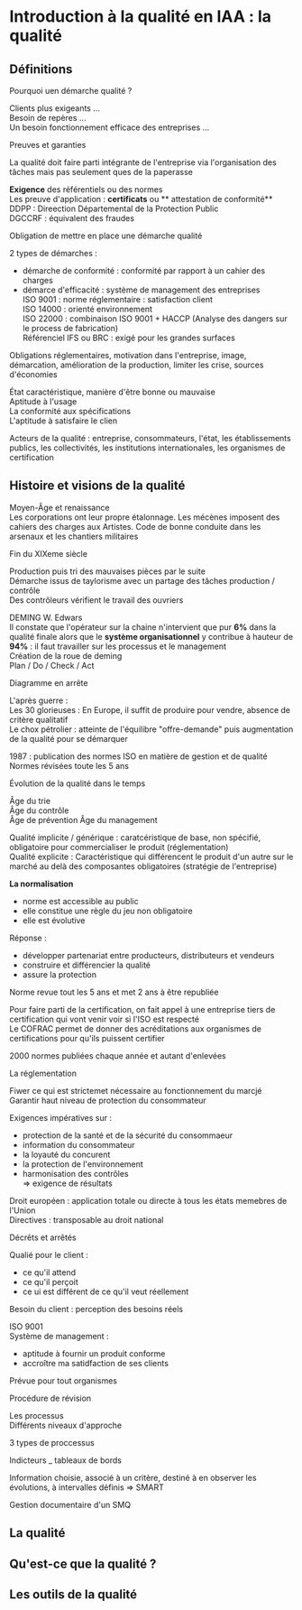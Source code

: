 # Introduction à la qualité en IAA : la qualité  

## Définitions 

Pourquoi uen démarche qualité ?  

Clients plus exigeants ...  
Besoin de repères ...  
Un besoin fonctionnement efficace des entreprises ...  

Preuves et garanties  

La qualité doit faire parti intégrante de l'entreprise via l'organisation des tâches mais pas seulement ques de la paperasse  

**Exigence** des référentiels ou des normes  
Les preuve d'application : **certificats** ou ** attestation de conformité**  
DDPP : Direection Départemental de la Protection Public  
DGCCRF : équivalent des fraudes  

Obligation de mettre en place une démarche qualité  

2 types de démarches :  

- démarche de conformité : conformité par rapport à un cahier des charges  
- démarce d'efficacité : système de management des entreprises  
ISO 9001 : norme réglementaire : satisfaction client  
ISO 14000 : orienté environnement  
ISO 22000 : combinaison ISO 9001 + HACCP (Analyse des dangers sur le process de fabrication)  
Référenciel IFS ou BRC : exigé pour les grandes surfaces  

Obligations réglementaires, motivation dans l'entreprise, image, démarcation, amélioration de la production, limiter les crise, sources d'économies  

État caractéristique, manière d'être bonne ou mauvaise  
Aptitude à l'usage  
La conformité aux spécifications  
L'aptitude à satisfaire le clien  

Acteurs de la qualité : entreprise, consommateurs, l'état, les établissements publics, les collectivités, les institutions internationales, les organismes de certification  

## Histoire et visions de la qualité  

Moyen-Âge et renaissance  
Les corporations ont leur propre étalonnage. Les mécènes imposent des cahiers des charges aux Artistes. Code de bonne conduite dans les arsenaux et les chantiers militaires  

Fin du XIXeme siècle  

Production puis tri des mauvaises pièces par le suite  
Démarche issus de taylorisme avec un partage des tâches production / contrôle  
Des contrôleurs vérifient le travail des ouvriers  

DEMING W. Edwars  
Il constate que l'opérateur sur la chaine n'intervient que pur **6%** dans la qualité finale alors que le **système organisationnel** y contribue à hauteur de **94%** : il faut travailler sur les processus et le management  
Création de la roue de deming  
Plan / Do / Check / Act  

Diagramme en arrête  

L'après guerre :  
Les 30 glorieuses : En Europe, il suffit de produire pour vendre, absence de critère qualitatif  
Le chox pétrolier : atteinte de l'équilibre "offre-demande" puis augmentation de la qualité pour se démarquer  

1987 : publication des normes ISO en matière de gestion et de qualité  
Normes révisées toute les 5 ans  

Évolution de la qualité dans le temps  

Âge du trie  
Âge du contrôle  
Âge de prévention 
Âge du management  

Qualité implicite / générique : caratcéristique de base, non spécifié, obligatoire pour commercialiser le produit (réglementation)  
Qualité explicite : Caractéristique qui différencent le produit d'un autre sur le marché au delà des composantes obligatoires (stratégie de l'entreprise)  

**La normalisation**   
- norme est accessible au public  
- elle constitue une règle du jeu non obligatoire  
- elle est évolutive  

Réponse :  
- développer partenariat entre producteurs, distributeurs et vendeurs  
- construire et différencier la qualité  
- assure la protection  

Norme revue tout les 5 ans et met 2 ans à être republiée  

Pour faire parti de la certification, on fait appel à une entreprise tiers de certification qui vont venir voir si l'ISO est respecté  
Le COFRAC permet de donner des acréditations aux organismes de certifications pour qu'ils puissent certifier  

2000 normes publiées chaque année et autant d'enlevées  

La réglementation  

Fiwer ce qui est strictemet nécessaire au fonctionnement du marcjé  
Garantir haut niveau de protection du consommateur  

Exigences impératives sur :  
- protection de la santé et de la sécurité du consommaeur  
- information du consommateur  
- la loyauté du concurent  
- la protection de l'environnement  
- harmonisation des contrôles  
=> exigence de résultats  

Droit européen : application totale ou directe à tous les états memebres de l'Union  
Directives : transposable au droit national  

Décrêts et arrêtés  

Qualié pour le client :  

- ce qu'il attend  
- ce qu'il perçoit  
- ce ui est différent de ce qu'il veut réellement  

Besoin du client : perception des besoins réels  

ISO 9001  
Système de management :  
- aptitude à fournir un produit conforme  
- accroître ma satidfaction de ses clients  

Prévue pour tout organismes

Procédure de révision  
 
Les processus  
Différents niveaux d'approche  

3 types de proccessus  

Indicteurs _ tableaux de bords  

Information choisie, associé à un critère, destiné à en observer les évolutions, à intervalles définis => SMART  

Gestion documentaire d'un SMQ  



## La qualité  

## Qu'est-ce que la qualité ?

## Les outils de la qualité  

